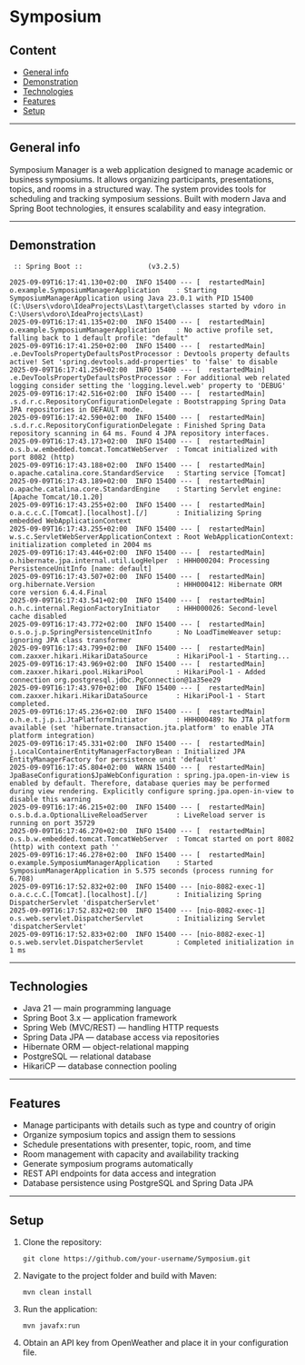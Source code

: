 # Symposium


## Content
* [General info](#general-info)
* [Demonstration](#demonstration)
* [Technologies](#technologies)
* [Features](#features)
* [Setup](#setup)

---

## General info 
Symposium Manager is a web application designed to manage academic or business symposiums. It allows organizing participants, presentations, topics, and rooms in a structured way. The system provides tools for scheduling and tracking symposium sessions. Built with modern Java and Spring Boot technologies, it ensures scalability and easy integration.

---

## Demonstration

```
 :: Spring Boot ::                (v3.2.5)

2025-09-09T16:17:41.130+02:00  INFO 15400 --- [  restartedMain] o.example.SymposiumManagerApplication    : Starting SymposiumManagerApplication using Java 23.0.1 with PID 15400 (C:\Users\vdoro\IdeaProjects\Last\target\classes started by vdoro in C:\Users\vdoro\IdeaProjects\Last)
2025-09-09T16:17:41.135+02:00  INFO 15400 --- [  restartedMain] o.example.SymposiumManagerApplication    : No active profile set, falling back to 1 default profile: "default"
2025-09-09T16:17:41.250+02:00  INFO 15400 --- [  restartedMain] .e.DevToolsPropertyDefaultsPostProcessor : Devtools property defaults active! Set 'spring.devtools.add-properties' to 'false' to disable
2025-09-09T16:17:41.250+02:00  INFO 15400 --- [  restartedMain] .e.DevToolsPropertyDefaultsPostProcessor : For additional web related logging consider setting the 'logging.level.web' property to 'DEBUG'
2025-09-09T16:17:42.516+02:00  INFO 15400 --- [  restartedMain] .s.d.r.c.RepositoryConfigurationDelegate : Bootstrapping Spring Data JPA repositories in DEFAULT mode.
2025-09-09T16:17:42.590+02:00  INFO 15400 --- [  restartedMain] .s.d.r.c.RepositoryConfigurationDelegate : Finished Spring Data repository scanning in 64 ms. Found 4 JPA repository interfaces.
2025-09-09T16:17:43.173+02:00  INFO 15400 --- [  restartedMain] o.s.b.w.embedded.tomcat.TomcatWebServer  : Tomcat initialized with port 8082 (http)
2025-09-09T16:17:43.188+02:00  INFO 15400 --- [  restartedMain] o.apache.catalina.core.StandardService   : Starting service [Tomcat]
2025-09-09T16:17:43.189+02:00  INFO 15400 --- [  restartedMain] o.apache.catalina.core.StandardEngine    : Starting Servlet engine: [Apache Tomcat/10.1.20]
2025-09-09T16:17:43.255+02:00  INFO 15400 --- [  restartedMain] o.a.c.c.C.[Tomcat].[localhost].[/]       : Initializing Spring embedded WebApplicationContext
2025-09-09T16:17:43.255+02:00  INFO 15400 --- [  restartedMain] w.s.c.ServletWebServerApplicationContext : Root WebApplicationContext: initialization completed in 2004 ms
2025-09-09T16:17:43.446+02:00  INFO 15400 --- [  restartedMain] o.hibernate.jpa.internal.util.LogHelper  : HHH000204: Processing PersistenceUnitInfo [name: default]
2025-09-09T16:17:43.507+02:00  INFO 15400 --- [  restartedMain] org.hibernate.Version                    : HHH000412: Hibernate ORM core version 6.4.4.Final
2025-09-09T16:17:43.541+02:00  INFO 15400 --- [  restartedMain] o.h.c.internal.RegionFactoryInitiator    : HHH000026: Second-level cache disabled
2025-09-09T16:17:43.772+02:00  INFO 15400 --- [  restartedMain] o.s.o.j.p.SpringPersistenceUnitInfo      : No LoadTimeWeaver setup: ignoring JPA class transformer
2025-09-09T16:17:43.799+02:00  INFO 15400 --- [  restartedMain] com.zaxxer.hikari.HikariDataSource       : HikariPool-1 - Starting...
2025-09-09T16:17:43.969+02:00  INFO 15400 --- [  restartedMain] com.zaxxer.hikari.pool.HikariPool        : HikariPool-1 - Added connection org.postgresql.jdbc.PgConnection@1a35ee29
2025-09-09T16:17:43.970+02:00  INFO 15400 --- [  restartedMain] com.zaxxer.hikari.HikariDataSource       : HikariPool-1 - Start completed.
2025-09-09T16:17:45.236+02:00  INFO 15400 --- [  restartedMain] o.h.e.t.j.p.i.JtaPlatformInitiator       : HHH000489: No JTA platform available (set 'hibernate.transaction.jta.platform' to enable JTA platform integration)
2025-09-09T16:17:45.331+02:00  INFO 15400 --- [  restartedMain] j.LocalContainerEntityManagerFactoryBean : Initialized JPA EntityManagerFactory for persistence unit 'default'
2025-09-09T16:17:45.804+02:00  WARN 15400 --- [  restartedMain] JpaBaseConfiguration$JpaWebConfiguration : spring.jpa.open-in-view is enabled by default. Therefore, database queries may be performed during view rendering. Explicitly configure spring.jpa.open-in-view to disable this warning
2025-09-09T16:17:46.215+02:00  INFO 15400 --- [  restartedMain] o.s.b.d.a.OptionalLiveReloadServer       : LiveReload server is running on port 35729
2025-09-09T16:17:46.270+02:00  INFO 15400 --- [  restartedMain] o.s.b.w.embedded.tomcat.TomcatWebServer  : Tomcat started on port 8082 (http) with context path ''
2025-09-09T16:17:46.278+02:00  INFO 15400 --- [  restartedMain] o.example.SymposiumManagerApplication    : Started SymposiumManagerApplication in 5.575 seconds (process running for 6.708)
2025-09-09T16:17:52.832+02:00  INFO 15400 --- [nio-8082-exec-1] o.a.c.c.C.[Tomcat].[localhost].[/]       : Initializing Spring DispatcherServlet 'dispatcherServlet'
2025-09-09T16:17:52.832+02:00  INFO 15400 --- [nio-8082-exec-1] o.s.web.servlet.DispatcherServlet        : Initializing Servlet 'dispatcherServlet'
2025-09-09T16:17:52.833+02:00  INFO 15400 --- [nio-8082-exec-1] o.s.web.servlet.DispatcherServlet        : Completed initialization in 1 ms
```

---

## Technologies
- Java 21 — main programming language
- Spring Boot 3.x — application framework
- Spring Web (MVC/REST) — handling HTTP requests
- Spring Data JPA — database access via repositories
- Hibernate ORM — object-relational mapping
- PostgreSQL — relational database
- HikariCP — database connection pooling

---

## Features
- Manage participants with details such as type and country of origin
- Organize symposium topics and assign them to sessions
- Schedule presentations with presenter, topic, room, and time
- Room management with capacity and availability tracking
- Generate symposium programs automatically
- REST API endpoints for data access and integration
- Database persistence using PostgreSQL and Spring Data JPA

---

## Setup
1. Clone the repository:  
   ```
   git clone https://github.com/your-username/Symposium.git
   ```
2. Navigate to the project folder and build with Maven:
   ```
   mvn clean install
   ```
3. Run the application:
   ```
   mvn javafx:run
   ```
4. Obtain an API key from OpenWeather and place it in your configuration file.

